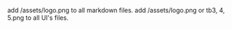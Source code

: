 add /assets/logo.png to all markdown files.
add /assets/logo.png  or tb3, 4, 5.png to all UI's files.
